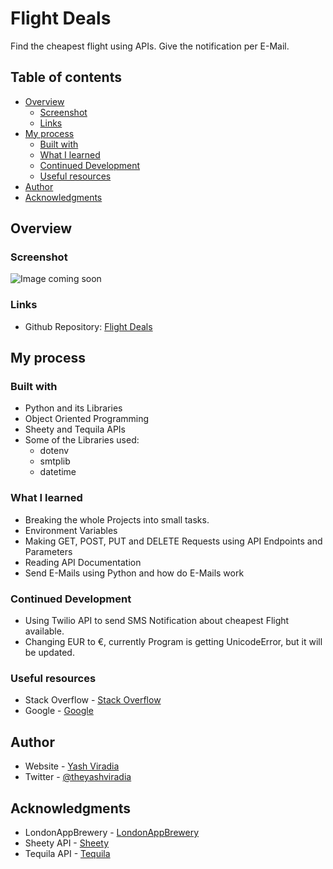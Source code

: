 # Flight Deals
Find the cheapest flight using APIs.
Give the notification per E-Mail.


## Table of contents
- [Overview](#overview)
  - [Screenshot](#screenshot)
  - [Links](#links)
- [My process](#my-process)
  - [Built with](#built-with)
  - [What I learned](#what-i-learned)
  - [Continued Development](#continued-development)
  - [Useful resources](#useful-resources)
- [Author](#author)
- [Acknowledgments](#acknowledgments)

## Overview

### Screenshot
![Image coming soon](./images/Automated_Birthday_Wisher_image.png?raw=true "Wishing Birthday to myself!")

### Links
- Github Repository: [Flight Deals](https://github.com/yashviradia/flight-deals)

## My process

### Built with
- Python and its Libraries
- Object Oriented Programming
- Sheety and Tequila APIs
- Some of the Libraries used:
  - dotenv
  - smtplib
  - datetime

### What I learned
- Breaking the whole Projects into small tasks.
- Environment Variables
- Making GET, POST, PUT and DELETE Requests using API Endpoints and Parameters
- Reading API Documentation
- Send E-Mails using Python and how do E-Mails work

### Continued Development
- Using Twilio API to send SMS Notification about cheapest Flight available.
- Changing EUR to €, currently Program is getting UnicodeError, but it will be updated.

### Useful resources
- Stack Overflow - [Stack Overflow](https://stackoverflow.com/)
- Google - [Google](https://www.google.com/)

## Author
- Website - [Yash Viradia](http://yashviradia.tech/)
- Twitter - [@theyashviradia](https://twitter.com/theyashviradia)

## Acknowledgments
- LondonAppBrewery - [LondonAppBrewery](https://www.londonappbrewery.com/)
- Sheety API - [Sheety](https://sheety.co/)
- Tequila API - [Tequila](https://www.kiwi.com/el/)